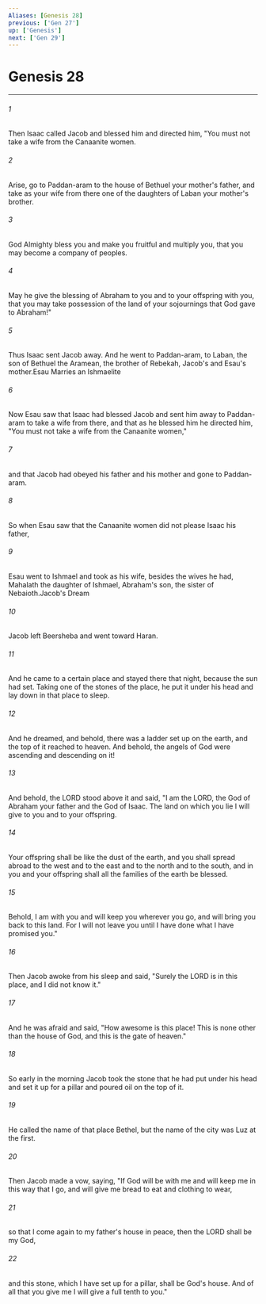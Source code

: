 ```yaml
---
Aliases: [Genesis 28]
previous: ['Gen 27']
up: ['Genesis']
next: ['Gen 29']
---
```

# Genesis 28

***

 

###### 1 
Then Isaac called Jacob and blessed him and directed him, "You must not take a wife from the Canaanite women. 
 

###### 2 
Arise, go to Paddan-aram to the house of Bethuel your mother's father, and take as your wife from there one of the daughters of Laban your mother's brother. 
 

###### 3 
God Almighty bless you and make you fruitful and multiply you, that you may become a company of peoples. 
 

###### 4 
May he give the blessing of Abraham to you and to your offspring with you, that you may take possession of the land of your sojournings that God gave to Abraham!" 
 

###### 5 
Thus Isaac sent Jacob away. And he went to Paddan-aram, to Laban, the son of Bethuel the Aramean, the brother of Rebekah, Jacob's and Esau's mother.Esau Marries an Ishmaelite
 
 

###### 6 
Now Esau saw that Isaac had blessed Jacob and sent him away to Paddan-aram to take a wife from there, and that as he blessed him he directed him, "You must not take a wife from the Canaanite women," 
 

###### 7 
and that Jacob had obeyed his father and his mother and gone to Paddan-aram. 
 

###### 8 
So when Esau saw that the Canaanite women did not please Isaac his father, 
 

###### 9 
Esau went to Ishmael and took as his wife, besides the wives he had, Mahalath the daughter of Ishmael, Abraham's son, the sister of Nebaioth.Jacob's Dream
 
 

###### 10 
Jacob left Beersheba and went toward Haran. 
 

###### 11 
And he came to a certain place and stayed there that night, because the sun had set. Taking one of the stones of the place, he put it under his head and lay down in that place to sleep. 
 

###### 12 
And he dreamed, and behold, there was a ladder set up on the earth, and the top of it reached to heaven. And behold, the angels of God were ascending and descending on it! 
 

###### 13 
And behold, the LORD stood above it and said, "I am the LORD, the God of Abraham your father and the God of Isaac. The land on which you lie I will give to you and to your offspring. 
 

###### 14 
Your offspring shall be like the dust of the earth, and you shall spread abroad to the west and to the east and to the north and to the south, and in you and your offspring shall all the families of the earth be blessed. 
 

###### 15 
Behold, I am with you and will keep you wherever you go, and will bring you back to this land. For I will not leave you until I have done what I have promised you." 
 

###### 16 
Then Jacob awoke from his sleep and said, "Surely the LORD is in this place, and I did not know it." 
 

###### 17 
And he was afraid and said, "How awesome is this place! This is none other than the house of God, and this is the gate of heaven."
 
 

###### 18 
So early in the morning Jacob took the stone that he had put under his head and set it up for a pillar and poured oil on the top of it. 
 

###### 19 
He called the name of that place Bethel, but the name of the city was Luz at the first. 
 

###### 20 
Then Jacob made a vow, saying, "If God will be with me and will keep me in this way that I go, and will give me bread to eat and clothing to wear, 
 

###### 21 
so that I come again to my father's house in peace, then the LORD shall be my God, 
 

###### 22 
and this stone, which I have set up for a pillar, shall be God's house. And of all that you give me I will give a full tenth to you."
 
